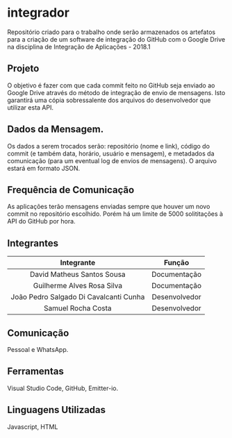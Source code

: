 # integrador
Repositório criado para o trabalho onde serão armazenados os artefatos para a criação de um software de integração do GitHub com o Google Drive na disciplina de Integração de Aplicações - 2018.1

## Projeto
O objetivo é fazer com que cada commit feito no GitHub seja enviado ao Google Drive através do método de integração de envio de mensagens.
Isto garantirá uma cópia sobressalente dos arquivos do desenvolvedor que utilizar esta API.

## Dados da Mensagem.
Os dados a serem trocados serão: repositório (nome e link), código do commit (e também data, horário, usuário e mensagem), e metadados da comunicação (para um eventual log de envios de mensagens). O arquivo estará em formato JSON.

## Frequência de Comunicação
As aplicações terão mensagens enviadas sempre que houver um novo commit no repositório escolhido.
Porém há um limite de 5000 solititações à API do GitHub por hora.

## Integrantes

| Integrante | Função |
|:-:|:-:|
 David Matheus Santos Sousa | Documentação |
 Guilherme Alves Rosa Silva | Documentação |
 João Pedro Salgado Di Cavalcanti Cunha | Desenvolvedor | 
 Samuel Rocha Costa | Desenvolvedor | 
 
 ## Comunicação
 Pessoal e WhatsApp.

## Ferramentas
Visual Studio Code, GitHub, Emitter-io.

## Linguagens Utilizadas

Javascript,
HTML
